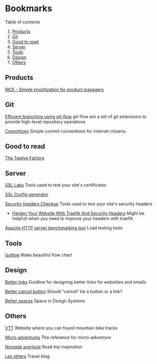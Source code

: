 # Bookmarks

Table of contents

1. [Products](#products)
2. [Git](#Git)
3. [Good to read](#Good-to-read)
4. [Server](#server)
5. [Tools](#tools)
6. [Design](#design)
7. [Others](#others)

## Products

[RICE - Simple prioritization for product managers](https://www.intercom.com/blog/rice-simple-prioritization-for-product-managers)

## Git
[Efficient branching using git-flow](https://danielkummer.github.io/git-flow-cheatsheet/) git-flow are a set of git extensions to provide high-level repository operations


[Commitizen](http://commitizen.github.io/cz-cli/) Simple commit conventions for internet citizens.

## Good to read

[The Twelve Factors](https://12factor.net/) 

## Server

[SSL Labs](www.ssllabs.com) Tools used to test your site's certificates

[SSL Config generator](https://ssl-config.mozilla.org/)

[Security headers Checkup](https://securityheaders.com/) Tools used to test your site's security headers
- [Harden Your Website With Traefik And Security Headers](https://levelup.gitconnected.com/harden-your-website-with-traefik-and-security-headers-a595844c4f1b) Might be helpfull when you need to improve your headers with traefik

[Apache HTTP server benchmarking tool](https://httpd.apache.org/docs/2.4/programs/ab.html) Load testing tools

## Tools
[Isoflow](https://isoflow.io/) Make beautiful flow chart

## Design
[Better links](https://uxdesign.cc/designing-better-links-for-websites-and-emails-a-guideline-5b8638ce675a) Guidline for designing better links for webstites and emails

[Better cancel button](https://uxdesign.cc/cancel-as-a-button-or-a-link-67ccbf9df81e) Should “cancel” be a button or a link?

[Better spaces](https://medium.com/eightshapes-llc/space-in-design-systems-188bcbae0d62) Space in Design Systems


## Others

[VTT](https://sitesvtt.ffc.fr/) Website where you can found mountain bike tracks

[Micro adventures](https://chilowe.com/) The reference for micro-adventure

[Nomade aventure](https://www.nomade-aventure.com/) Road trip inspiration

[Les others](https://www.lesothers.com) Travel blog
